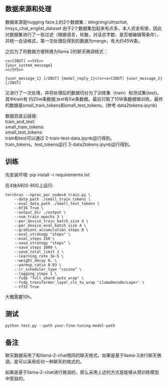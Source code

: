 ## 数据来源和处理

数据来源是hugging face上的2个数据集：stingning/ultrachat, lmsys_chat_englist_dataset
由于2个数据集加起来有点多，本人资金有限，因此对数据集进行了一些过滤（根据语言，轮数，对话总字数，是否被编辑等条件），并统一会话格式，第一次处理后得到的数据为merge，有大约45W条。

之后为了将数据方便转换为llama 2的聊天微调格式：

```
<s>[INST] <<SYS>>
{your_system_message}
<</SYS>>

{user_message_1} [/INST] {model_reply_1}</s><s>[INST] {user_message_2} [/INST]
```

又进行了一次处理，并将处理后的数据切分为了训练集（train）和测试集(test)。其中train有
约20w条数据,test有5w条数据。最后只取了10W条数据做训练，最终的数据是small_train_tokens和small_test_tokens。(参考 data2tokens.ipynb)

数据百度云链接:  
train_and_test:  
small_train_tokens:  
small_test_tokens:  
train和test可以通过 2-train-test-data.ipynb运行得到。  
train_tokens，test_tokens运行 3-data2tokens.ipynb运行得到。

## 训练

先安装环境:
pip install -r requirementx.txt

在4块A800-80G上运行:

```
torchrun --nproc_per_node=4 train.py \
    --data_path ./small_train_tokens \
    --eval_data_path ./small_test_tokens \
    --bf16 True \
    --output_dir ./output \
    --num_train_epochs 3 \
    --per_device_train_batch_size 4 \
    --per_device_eval_batch_size 4 \
    --gradient_accumulation_steps 8 \
    --eval_strategy "steps" \
    --eval_steps 250 \
    --save_strategy "steps" \
    --save_steps 1000 \
    --save_total_limit 1 \
    --learning_rate 3e-5 \
    --weight_decay 0. \
    --warmup_ratio 0.03 \
    --lr_scheduler_type "cosine" \
    --logging_steps 1 \
    --fsdp "full_shard auto_wrap" \
    --fsdp_transformer_layer_cls_to_wrap 'LlamaDecoderLayer' \
    --tf32 True
```
大概需要10h。

## 测试

```
python test.py --path your-fine-tuning-model-path
```

## 备注

聊天数据采用了和llama-2-chat相同的聊天格式。如果是基于llama-2进行聊天微调，是可以采用任何一种聊天的格式的。

如果是基于llama-2-chat进行微调的，那么采用上述的方式是能够从预训练模型中受益的。
